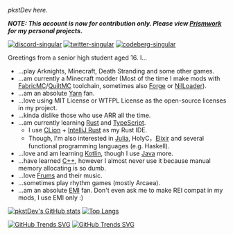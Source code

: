 *pkstDev here.*

***NOTE: This account is now for contribution only. Please view [Prismwork](https://github.com/Prismwork) for my personal projects.***

[![discord-singular](https://cdn.jsdelivr.net/npm/@intergrav/devins-badges@2/assets/cozy/social/discord-singular_vector.svg)](https://discord.gg/zfPcG37uvm)
[![twitter-singular](https://cdn.jsdelivr.net/npm/@intergrav/devins-badges@2/assets/cozy/social/twitter-singular_vector.svg)](https://twitter.com/pkstBasaltLand)
[![codeberg-singular](https://cdn.jsdelivr.net/npm/@intergrav/devins-badges@2/assets/cozy/social/codeberg-singular_vector.svg)](https://codeberg.org/Peakstep)

Greetings from a senior high student aged 16. I...

* ...play Arknights, Minecraft, Death Stranding and some other games.
* ...am currently a Minecraft modder (Most of the time I make mods with [FabricMC](https://fabricmc.net/)/[QuiltMC](https://quiltmc.org/) toolchain, sometimes also [Forge](https://www.minecraftforge.net/) or [NilLoader](https://git.sleeping.town/unascribed/NilLoader)).
* ...am an absolute [Yarn](https://github.com/FabricMC/yarn) fan.
* ...love using MIT License or WTFPL License as the open-source licenses in my project.
* ...kinda dislike those who use ARR all the time.
* ...am currently learning [Rust](https://www.rust-lang.org/) and [TypeScript](https://www.typescriptlang.org/).
  * I use [CLion](https://www.jetbrains.com/clion/) + [IntelliJ Rust](https://intellij-rust.github.io/) as my Rust IDE.
  * Though, I'm also interested in [Julia](https://julialang.org/), HolyC，[Elixir](https://elixir-lang.org/) and several functional programming languages (e.g. Haskell).
* ...love and am learning [Kotlin](https://kotlinlang.org/), though I use [Java](https://www.java.com/) more.
* ...have learned [C++](https://isocpp.org/), however I almost never use it because manual memory allocating is so dumb.
* ...love [Frums](https://soundcloud.com/frums) and their music.
* ...sometimes play rhythm games (mostly Arcaea).
* ...am an absolute [EMI](https://github.com/emilyploszaj/emi) fan. Don't even ask me to make REI compat in my mods, I use EMI only :)

[![pkstDev's GitHub stats](https://github-readme-stats.vercel.app/api?username=pkstDev&show_icons=true&theme=radical)](https://github.com/anuraghazra/github-readme-stats)
[![Top Langs](https://github-readme-stats.vercel.app/api/top-langs/?username=pkstDev&layout=compact&theme=radical&hide=javascript,html,css)](https://github.com/anuraghazra/github-readme-stats)

[![GitHub Trends SVG](https://api.githubtrends.io/user/svg/pkstDev/langs?time_range=one_year&theme=synthwaves)](https://githubtrends.io)
[![GitHub Trends SVG](https://api.githubtrends.io/user/svg/pkstDev/repos?time_range=one_year&theme=synthwaves)](https://githubtrends.io)
